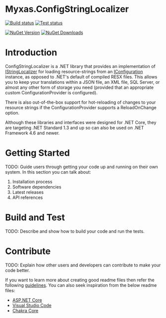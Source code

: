 # Myxas.ConfigStringLocalizer
[![Build status](https://img.shields.io/appveyor/ci/lethek/configstringlocalizer.svg)](https://ci.appveyor.com/project/lethek/configstringlocalizer/branch/master) 
[![Test status](https://img.shields.io/appveyor/tests/lethek/configstringlocalizer.svg)](https://ci.appveyor.com/project/lethek/configstringlocalizer/branch/master) 

[![NuGet Version](https://img.shields.io/nuget/v/Myxas.ConfigStringLocalizer.svg?style=flat)](https://www.nuget.org/packages/Myxas.ConfigStringLocalizer/) 
[![NuGet Downloads](https://img.shields.io/nuget/dt/Myxas.ConfigStringLocalizer.svg)](https://www.nuget.org/packages/Myxas.ConfigStringLocalizer/) 

# Introduction 
ConfigStringLocalizer is a .NET library that provides an implementation of [IStringLocalizer](https://docs.microsoft.com/en-us/dotnet/api/microsoft.extensions.localization.istringlocalizer) for loading resource-strings from an [IConfiguration](https://docs.microsoft.com/en-us/aspnet/core/fundamentals/configuration) instance, as opposed to .NET's default of compiled RESX files. This allows you to keep your translations within a JSON file, an XML file, SQL Server, or almost any other form of storage you need (provided that an appropriate custom ConfigurationProvider is configured).

There is also out-of-the-box support for hot-reloading of changes to your resource strings if the ConfigurationProvider supports a ReloadOnChange option.

Although these libraries and interfaces were designed for .NET Core, they are targeting .NET Standard 1.3 and up so can also be used on .NET Framework 4.6 and newer.

# Getting Started
TODO: Guide users through getting your code up and running on their own system. In this section you can talk about:
1.	Installation process
2.	Software dependencies
3.	Latest releases
4.	API references

# Build and Test
TODO: Describe and show how to build your code and run the tests. 

# Contribute
TODO: Explain how other users and developers can contribute to make your code better. 

If you want to learn more about creating good readme files then refer the following [guidelines](https://www.visualstudio.com/en-us/docs/git/create-a-readme). You can also seek inspiration from the below readme files:
- [ASP.NET Core](https://github.com/aspnet/Home)
- [Visual Studio Code](https://github.com/Microsoft/vscode)
- [Chakra Core](https://github.com/Microsoft/ChakraCore)